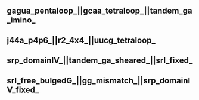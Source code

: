 gagua\_pentaloop\_||gcaa\_tetraloop\_||tandem\_ga\_imino\_
---------------------------------------------
j44a\_p4p6\_||r2\_4x4\_||uucg\_tetraloop\_
---------------------------------------------
srp\_domainIV\_||tandem\_ga\_sheared\_||srl\_fixed\_
---------------------------------------------
srl\_free\_bulgedG\_||gg\_mismatch\_||srp\_domainIV\_fixed\_
---------------------------------------------

